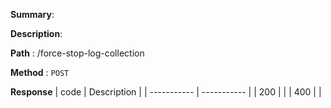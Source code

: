**Summary**:

**Description**:

**Path** : /force-stop-log-collection

**Method** : `POST`

**Response**
| code      | Description |
| ----------- | ----------- |
|  200   |       |
|  400   |       |


